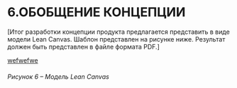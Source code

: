 # 6.ОБОБЩЕНИЕ КОНЦЕПЦИИ
[Итог разработки концепции продукта предлагается представить в виде модели Lean
Canvas.
Шаблон представлен на рисунке ниже. Результат должен быть представлен в файле
формата PDF.]

[wefwefwe](./Canvas.pdf)

###### Рисунок 6 – Модель Lean Canvas